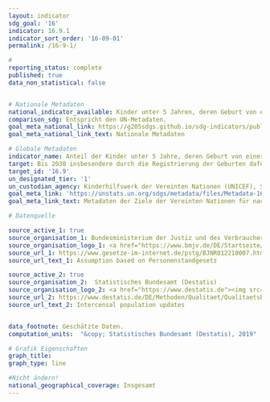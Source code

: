 ```yaml
---
layout: indicator
sdg_goal: '16'
indicator: 16.9.1
indicator_sort_order: '16-09-01'
permalink: /16-9-1/

#
reporting_status: complete
published: true
data_non_statistical: false


# Nationale Metadaten
national_indicator_available: Kinder unter 5 Jahren, deren Geburt von einer Zivilbehörde registriert worden ist
comparison_sdg: Entspricht den UN-Metadaten.
goal_meta_national_link: https://g205sdgs.github.io/sdg-indicators/public/MetaDe/16.9.1.pdf
goal_meta_national_link_text: Nationale Metadaten

# Globale Metadaten
indicator_name: Anteil der Kinder unter 5 Jahre, deren Geburt von einer Zivilbehörde registriert wurde, nach Alter
target: Bis 2030 insbesondere durch die Registrierung der Geburten dafür sorgen, dass alle Menschen eine rechtliche Identität haben
target_id: '16.9'
un_designated_tier: '1'
un_custodian_agency: Kinderhilfswerk der Vereinten Nationen (UNICEF), Statistischen Division der UN (UNSD)
goal_meta_link: 'https://unstats.un.org/sdgs/metadata/files/Metadata-16-09-01.pdf'
goal_meta_link_text: Metadaten der Ziele der Vereinten Nationen für nachhaltige Entwicklung

# Datenquelle

source_active_1: true
source_organisation_1: Bundesministerium der Justiz und des Verbraucherschutzes (BMJV)
source_organisation_logo_1: <a href="https://www.bmjv.de/DE/Startseite/Startseite_node.html"><img src="https://g205sdgs.github.io/sdg-indicators/public/logos/bmfv.png" alt="Logo BMJV" /></a>
source_url_1: https://www.gesetze-im-internet.de/pstg/BJNR012210007.html
source_url_text_1: Assumption based on Personenstandgesetz

source_active_2: true
source_organisation_2:  Statistisches Bundesamt (Destatis)
source_organisation_logo_2: <a href="https://www.destatis.de"><img src="https://g205sdgs.github.io/sdg-indicators/public/logos/destatis.png" alt="Logo Destatis" /></a>
source_url_2: https://www.destatis.de/DE/Methoden/Qualitaet/Qualitaetsberichte/Bevoelkerung/einfuehrung.html
source_url_text_2: Intercensal population updates


data_footnote: Geschätzte Daten.
computation_units:  "&copy; Statistisches Bundesamt (Destatis), 2019"

# Grafik Eigenschaften
graph_title:
graph_type: line

#Nicht ändern!
national_geographical_coverage: Insgesamt
---
```

